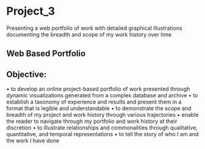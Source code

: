 # Project_3
Presenting a web portfolio of work with detailed graphical illustrations documenting the breadth and scope of my work history over time

## Web Based Portfolio
## Objective:
• to develop an online project-based portfolio of work presented through dynamic
visualizations generated from a complex database and archive
• to establish a taxonomy of experience and results and present them in a format
that is legible and understandable
• to demonstrate the scope and breadth of my project and work history through
various trajectories
• enable the reader to navigate through my portfolio and work history at their
discretion
• to illustrate relationships and commonalities through qualitative, quantitative, and
temporal representations
• to tell the story of who I am and the work I have done
